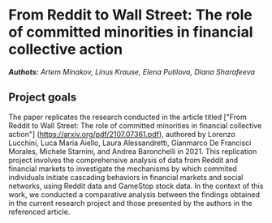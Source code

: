 # From Reddit to Wall Street: The role of committed minorities in financial collective action
***Authots:*** *Artem Minakov, Linus Krause, Elena Putilova, Diana Sharafeeva*

## Project goals 
The paper replicates the research conducted in the article titled ["From Reddit to Wall Street: The role of committed minorities in financial collective action"] (https://arxiv.org/pdf/2107.07361.pdf), authored by Lorenzo Lucchini, Luca Maria Aiello, Laura Alessandretti, Gianmarco De Francisci Morales, Michele Starnini, and Andrea Baronchelli in 2021. 
    This replication project involves the comprehensive analysis of data from Reddit and financial markets to investigate the mechanisms by which commited individuals initiate cascading behaviors in financial markets and social networks, using Reddit data and GameStop stock data. In the context of this work, we conducted a comparative analysis between the findings obtained in the current research project and those presented by the authors in the referenced article.  
